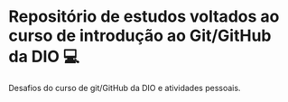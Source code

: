 # Repositório de estudos voltados ao curso de introdução ao Git/GitHub da DIO 💻
Desafios do curso de git/GitHub da DIO e atividades pessoais.
